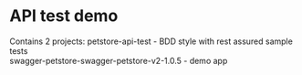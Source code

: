# API test demo 

Contains 2 projects:
petstore-api-test - BDD style with rest assured sample tests  
swagger-petstore-swagger-petstore-v2-1.0.5 - demo app  
